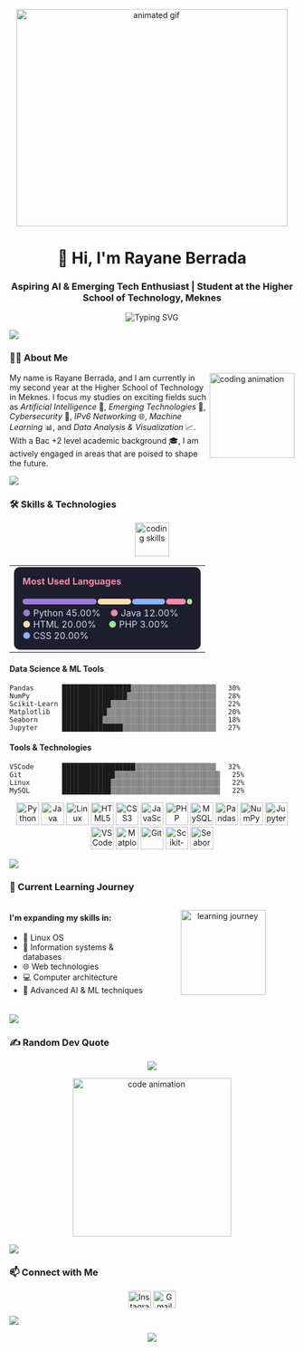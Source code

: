 <p align="center">
  <img src="https://media.giphy.com/media/v1.Y2lkPTc5MGI3NjExd2hsd2FuZGg2cm1yM2Q5NGV5ZXhqbGlhMzhib2l0M3k0dDIxOHYzcCZlcD12MV9naWZzX3NlYXJjaCZjdD1n/78XCFBGOlS6keY1Bil/giphy.gif" width="480" height="384" alt="animated gif">
</p>

<h1 align="center">👋 Hi, I'm Rayane Berrada</h1>
<h3 align="center">Aspiring AI & Emerging Tech Enthusiast | Student at the Higher School of Technology, Meknes</h3>

<p align="center">
  <img src="https://readme-typing-svg.herokuapp.com?font=Fira+Code&pause=1000&width=435&lines=AI+Enthusiast;Machine+Learning+Developer;Data+Science+Student;Tech+Explorer" alt="Typing SVG" />
</p>

<img src="https://user-images.githubusercontent.com/73097560/115834477-dbab4500-a447-11eb-908a-139a6edaec5c.gif">

### 👨‍🎓 About Me

<img align="right" height="150" src="https://media.giphy.com/media/v1.Y2lkPTc5MGI3NjExMjJmZGZuNjRzOW9vOGZneWJ0MXgzZHVyZ2Z6aHZjbjBjbG1ycmQ2YSZlcD12MV9pbnRlcm5hbF9naWZfYnlfaWQmY3Q9Zw/juua9i2c2fA0AIp2iq/giphy.gif" alt="coding animation" />

My name is Rayane Berrada, and I am currently in my second year at the Higher School of Technology in Meknes. I focus my studies on exciting fields such as *Artificial Intelligence* 🤖, *Emerging Technologies* 🚀, *Cybersecurity* 🔐, *IPv6 Networking* 🌐, *Machine Learning* 📊, and *Data Analysis & Visualization* 📈. With a Bac +2 level academic background 🎓, I am actively engaged in areas that are poised to shape the future.

<img src="https://user-images.githubusercontent.com/73097560/115834477-dbab4500-a447-11eb-908a-139a6edaec5c.gif">

### 🛠 Skills & Technologies

<p align="center">
  <img src="https://media.giphy.com/media/v1.Y2lkPTc5MGI3NjExMmdzdmIwOWc3Y3ZhcHRycnUwb2tsZm84MzRlNXQ1ZGRxeHRnZ3BnNSZlcD12MV9pbnRlcm5hbF9naWZfYnlfaWQmY3Q9Zw/TilmLMmWrRYYHjLfub/giphy.gif" height="60" alt="coding skills">
</p>

<div align="center">
  <table>
    <tr>
      <td>
        <div style="background-color: #1e1e2e; color: #cdd6f4; padding: 15px; border-radius: 10px; width: 300px;">
          <h4 style="color: #f38ba8; margin-top: 0;">Most Used Languages</h4>
          <div style="display: flex; margin-bottom: 5px;">
            <div style="background-color: #9d7cd8; height: 10px; width: 45%; margin-right: 2px; border-radius: 5px;"></div>
            <div style="background-color: #f9e2af; height: 10px; width: 20%; margin-right: 2px; border-radius: 5px;"></div>
            <div style="background-color: #89b4fa; height: 10px; width: 20%; margin-right: 2px; border-radius: 5px;"></div>
            <div style="background-color: #f38ba8; height: 10px; width: 12%; margin-right: 2px; border-radius: 5px;"></div>
            <div style="background-color: #a6e3a1; height: 10px; width: 3%; border-radius: 5px;"></div>
          </div>
          <div>
            <span style="color: #9d7cd8;">●</span> Python 45.00%&nbsp;&nbsp;&nbsp;
            <span style="color: #f38ba8;">●</span> Java 12.00%
          </div>
          <div>
            <span style="color: #f9e2af;">●</span> HTML 20.00%&nbsp;&nbsp;&nbsp;&nbsp;
            <span style="color: #a6e3a1;">●</span> PHP 3.00%
          </div>
          <div>
            <span style="color: #89b4fa;">●</span> CSS 20.00%
          </div>
        </div>
      </td>
    </tr>
  </table>
</div>

#### Data Science & ML Tools
```
Pandas       █████████████████▒▒▒▒▒▒▒▒▒▒▒▒▒▒▒▒▒▒▒▒▒   30%
NumPy        ████████████████▒▒▒▒▒▒▒▒▒▒▒▒▒▒▒▒▒▒▒▒▒▒   28%
Scikit-Learn ████████████▒▒▒▒▒▒▒▒▒▒▒▒▒▒▒▒▒▒▒▒▒▒▒▒▒▒   22%
Matplotlib   ███████████▒▒▒▒▒▒▒▒▒▒▒▒▒▒▒▒▒▒▒▒▒▒▒▒▒▒▒   20%
Seaborn      ██████████▒▒▒▒▒▒▒▒▒▒▒▒▒▒▒▒▒▒▒▒▒▒▒▒▒▒▒▒   18%
Jupyter      ███████████████▒▒▒▒▒▒▒▒▒▒▒▒▒▒▒▒▒▒▒▒▒▒▒   27%
```

#### Tools & Technologies
```
VSCode       ██████████████████▒▒▒▒▒▒▒▒▒▒▒▒▒▒▒▒▒▒▒▒   32%
Git          █████████████▒▒▒▒▒▒▒▒▒▒▒▒▒▒▒▒▒▒▒▒▒▒▒▒▒▒   25%
Linux        ████████████▒▒▒▒▒▒▒▒▒▒▒▒▒▒▒▒▒▒▒▒▒▒▒▒▒▒▒   22%
MySQL        ████████████▒▒▒▒▒▒▒▒▒▒▒▒▒▒▒▒▒▒▒▒▒▒▒▒▒▒▒   22%
```

<p align="center">
  <img src="https://cdn.jsdelivr.net/gh/devicons/devicon/icons/python/python-original.svg" width="40" height="40" alt="Python">
  <img src="https://cdn.jsdelivr.net/gh/devicons/devicon/icons/java/java-original.svg" width="40" height="40" alt="Java">
  <img src="https://cdn.jsdelivr.net/gh/devicons/devicon/icons/linux/linux-original.svg" width="40" height="40" alt="Linux">
  <img src="https://cdn.jsdelivr.net/gh/devicons/devicon/icons/html5/html5-original.svg" width="40" height="40" alt="HTML5">
  <img src="https://cdn.jsdelivr.net/gh/devicons/devicon/icons/css3/css3-original.svg" width="40" height="40" alt="CSS3">
  <img src="https://cdn.jsdelivr.net/gh/devicons/devicon/icons/javascript/javascript-original.svg" width="40" height="40" alt="JavaScript">
  <img src="https://cdn.jsdelivr.net/gh/devicons/devicon/icons/php/php-original.svg" width="40" height="40" alt="PHP">
  <img src="https://cdn.jsdelivr.net/gh/devicons/devicon/icons/mysql/mysql-original.svg" width="40" height="40" alt="MySQL">
  <img src="https://cdn.jsdelivr.net/gh/devicons/devicon/icons/pandas/pandas-original.svg" width="40" height="40" alt="Pandas">
  <img src="https://cdn.jsdelivr.net/gh/devicons/devicon/icons/numpy/numpy-original.svg" width="40" height="40" alt="NumPy">
  <img src="https://cdn.jsdelivr.net/gh/devicons/devicon/icons/jupyter/jupyter-original.svg" width="40" height="40" alt="Jupyter">
  <img src="https://cdn.jsdelivr.net/gh/devicons/devicon/icons/vscode/vscode-original.svg" width="40" height="40" alt="VSCode">
  <img src="https://upload.wikimedia.org/wikipedia/commons/thumb/8/84/Matplotlib_icon.svg/270px-Matplotlib_icon.svg.png?20150311090915" width="40" height="40" alt="Matplotlib">
  <img src="https://www.vectorlogo.zone/logos/git-scm/git-scm-icon.svg" width="40" height="40" alt="Git">
  <img src="https://upload.wikimedia.org/wikipedia/commons/0/05/Scikit_learn_logo_small.svg" width="40" height="40" alt="Scikit-Learn">
  <img src="https://seaborn.pydata.org/_images/logo-mark-lightbg.svg" width="40" height="40" alt="Seaborn">
</p>

<img src="https://user-images.githubusercontent.com/73097560/115834477-dbab4500-a447-11eb-908a-139a6edaec5c.gif">

### 🌱 Current Learning Journey

<div style="display: flex; align-items: center; margin-bottom: 20px;">
  <div style="flex: 1;">
    <h4>I'm expanding my skills in:</h4>
    <ul>
      <li>🐧 Linux OS</li>
      <li>💾 Information systems & databases</li>
      <li>🌐 Web technologies</li>
      <li>💻 Computer architecture</li>
      <li>🧠 Advanced AI & ML techniques</li>
    </ul>
  </div>
  <div style="flex: 1; text-align: center;">
    <img src="https://media.giphy.com/media/v1.Y2lkPTc5MGI3NjExbDFiZGZ5M291ZTUwYnh2Z2ZpMjRmajdydGNibjdyZjc3N2FucXNnbiZlcD12MV9pbnRlcm5hbF9naWZfYnlfaWQmY3Q9Zw/9PtGO9AJYVHCOqmI6u/giphy.gif" height="150" alt="learning journey">
  </div>
</div>

<img src="https://user-images.githubusercontent.com/73097560/115834477-dbab4500-a447-11eb-908a-139a6edaec5c.gif">

### ✍ Random Dev Quote

<p align="center">
  <img src="https://quotes-github-readme.vercel.app/api?type=horizontal&theme=radical">
</p>

<p align="center">
  <img src="https://media.giphy.com/media/v1.Y2lkPTc5MGI3NjExejdyMnZjZXNyczZzZmh4MnQ0Z3QydDY1bXI0MWZrNXdrZDF5eGFraSZlcD12MV9pbnRlcm5hbF9naWZfYnlfaWQmY3Q9Zw/CuuSHzuc0O166MRfjt/giphy.gif" width="280" alt="code animation">
</p>

<img src="https://user-images.githubusercontent.com/73097560/115834477-dbab4500-a447-11eb-908a-139a6edaec5c.gif">

### 📫 Connect with Me

<p align="center">
  <a href="https://instagram.com/i__r_y_n" target="blank"><img align="center" src="https://raw.githubusercontent.com/rahuldkjain/github-profile-readme-generator/master/src/images/icons/Social/instagram.svg" alt="Instagram" height="30" width="40" /></a>
  <a href="mailto:rayane06berrada@gmail.com" target="blank"><img align="center" src="https://img.icons8.com/color/48/000000/gmail-new.png" width="40" height="30" alt="Gmail" /></a>
</p>

<img src="https://user-images.githubusercontent.com/73097560/115834477-dbab4500-a447-11eb-908a-139a6edaec5c.gif">

<p align="center">
  <a href="https://visitcount.itsvg.in">
    <img src="https://visitcount.itsvg.in/api?id=bugshadow&icon=0&color=0">
  </a>
</p>

<!-- Made with ❤️ by Rayane Berrada -->
